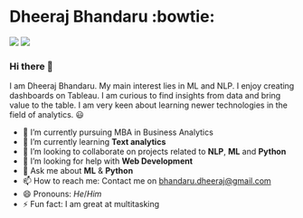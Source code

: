 # Dheeraj Bhandaru :bowtie:
[![](https://github.com/arpit-dwivedi/arpit-dwivedi.github.io/raw/master/assets/img/Webp.net-resizeimage.png)](https://www.linkedin.com/in/dheerajbhandaru/)
[![](https://github.com/arpit-dwivedi/arpit-dwivedi/raw/master/kaggle.png)](https://www.kaggle.com/castiger)
### Hi there 👋

I am Dheeraj Bhandaru. My main interest lies in ML and NLP. I enjoy creating dashboards on Tableau. I am curious to find insights from data and bring value to the table. I am very keen about learning newer technologies in the field of analytics. :smiley:                  

- 🔭 I’m currently pursuing MBA in Business Analytics
- 🌱 I’m currently learning **Text analytics** 
- 👯 I’m looking to collaborate on projects related to **NLP**, **ML** and **Python**
- 🤔 I’m looking for help with **Web Development**
- 💬 Ask me about **ML** & **Python**
- 📫 How to reach me: Contact me on bhandaru.dheeraj@gmail.com
- 😄 Pronouns: *He*/*Him*
- ⚡ Fun fact: I am great at multitasking
